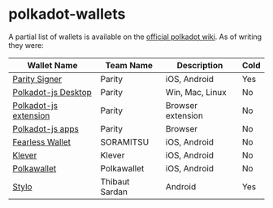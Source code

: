 # polkadot-wallets

A partial list of wallets is available on the [official polkadot wiki](https://wiki.polkadot.network/docs/build-wallets). As of writing they were:

| Wallet Name                                                       | Team Name      | Description       | Cold |
| ----------------------------------------------------------------- | -------------- | ----------------- | ---- |
| [Parity Signer](https://www.parity.io/signer/)                    | Parity         | iOS, Android      | Yes  |
| [Polkadot-js Desktop](https://github.com/polkadot-js/apps/)       | Parity         | Win, Mac, Linux   | No   |
| [Polkadot-js extension](https://github.com/polkadot-js/extension) | Parity         | Browser extension | No   |
| [Polkadot-js apps](https://polkadot.js.org/apps/#/accounts)       | Parity         | Browser           | No   |
| [Fearless Wallet](https://fearlesswallet.io/)                     | SORAMITSU      | iOS, Android      | No   |
| [Klever](https://klever.io/)                                      | Klever         | iOS, Android      | No   |
| [Polkawallet](https://polkawallet.io/)                            | Polkawallet    | iOS, Android      | No   |
| [Stylo](https://stylo-app.com/)                                   | Thibaut Sardan | Android           | Yes  |
